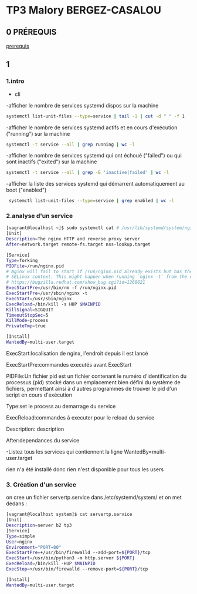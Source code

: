 # TP3 Malory BERGEZ-CASALOU

## 0 PRÉREQUIS
[prerequis](vagarnt/tp3/prerequis)

## 1
### 1.intro
- cli

-afficher le nombre de services systemd dispos sur la machine
```bash
systemctl list-unit-files --type=service | tail -1 | cut -d " " -f 1
```

-afficher le nombre de services systemd actifs et en cours d'exécution ("running") sur la machine
```bash
systemctl -t service --all | grep running | wc -l
```

-afficher le nombre de services systemd qui ont échoué ("failed") ou qui sont inactifs ("exited") sur la machine
```bash
systemctl -t service --all | grep -E 'inactive|failed' | wc -l
```

-afficher la liste des services systemd qui démarrent automatiquement au boot ("enabled")
```bash
 systemctl list-unit-files --type=service | grep enabled | wc -l
```

### 2.analyse d'un service

```bash
[vagrant@localhost ~]$ sudo systemctl cat # /usr/lib/systemd/system/nginx.service
[Unit]
Description=The nginx HTTP and reverse proxy server
After=network.target remote-fs.target nss-lookup.target

[Service]
Type=forking
PIDFile=/run/nginx.pid
# Nginx will fail to start if /run/nginx.pid already exists but has the wrong
# SELinux context. This might happen when running `nginx -t` from the cmdline.
# https://bugzilla.redhat.com/show_bug.cgi?id=1268621
ExecStartPre=/usr/bin/rm -f /run/nginx.pid
ExecStartPre=/usr/sbin/nginx -t
ExecStart=/usr/sbin/nginx
ExecReload=/bin/kill -s HUP $MAINPID
KillSignal=SIGQUIT
TimeoutStopSec=5
KillMode=process
PrivateTmp=true

[Install]
WantedBy=multi-user.target

```
ExecStart:localisation de nginx, l'endroit depuis il est lancé

ExecStartPre:commandes executés avant ExecStart

PIDFile:Un fichier pid est un fichier contenant le numéro d'identification du processus (pid) stocké dans un emplacement bien défini du système de fichiers, permettant ainsi à d'autres programmes de trouver le pid d'un script en cours d'exécution

Type:set le process au demarrage du service

ExecReload:commandes à executer pour le reload du service

Description: description

After:dependances du service

-Listez tous les services qui contiennent la ligne WantedBy=multi-user.target

rien n'a été installé donc rien n'est disponible pour tous les users

### 3. Création d'un service
on cree un fichier servertp.service dans /etc/systemd/system/ et on met dedans :

```bash
[vagrant@localhost system]$ cat servertp.service 
[Unit]  
Description=server b2 tp3
[Service]
Type=simple
User=nginx
Environment="PORT=80"
ExecStartPre=+/usr/bin/firewalld --add-port=${PORT}/tcp
ExecStart=/usr/bin/python3 -m http.server ${PORT}
ExecReload=/bin/kill -HUP $MAINPID
ExecStop=+/usr/bin/firewalld --remove-port=${PORT}/tcp

[Install]
WantedBy=multi-user.target
```
